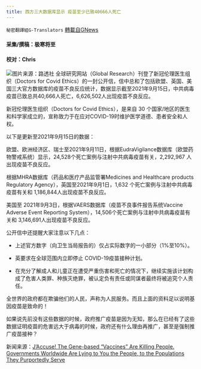 ```yaml
---
title: 西方三大数据库显示 疫苗至少已致40666人死亡
---
```

`秘密翻譯組G-Translators` [轉載自GNews](https://gnews.org/zh-hans/1560187/)

#### 采集/撰稿：极寒将至 

#### 校对：Chris
![](https://assets.gnews.org/wp-content/uploads/2021/09/vacunas01.jpg)图片来源：路透社
全球研究网站（Global Research）刊登了新冠伦理医生组织（Doctors for Covid Ethics）的一封公开信，信中总和了包括欧盟、英国、美国三大官方数据库的疫苗不良反应统计，数据显示截至2021年9月15日，中共病毒疫苗已致总共40,666人死亡，6,626,502人出现疫苗不良反应。

新冠伦理医生组织（Doctors for Covid Ethics），是来自 30 个国家/地区的医生和科学家成立的，宣称致力于在应对COVID-19时维护医学道德、患者安全和人权。

以下是更新至2021年9月15日的数据：

欧盟、欧洲经济区、瑞士至2021年9月11日，根据EudraVigilance数据库（欧盟药物警戒系统）显示，24,528个死亡案例与注射中共病毒疫苗有关，2,292,967 人出现疫苗不良反应。

根据MHRA数据库（药品和医疗产品监管署Medicines and Healthcare products Regulatory Agency），英国至2021年9月1日，1,632 个死亡案例与注射中共病毒疫苗有关和 1,186,844人出现疫苗不良反应。

美国至 2021年9月3日，根据VAERS数据库（疫苗不良事件报告系统Vaccine Adverse Event Reporting System），14,506个死亡案例与注射中共病毒疫苗有关和 3,146,691人出现疫苗不良反应。

公开信中还提醒大家注意以下几点：

- 上述官方数字（向卫生当局报告的）仅占实际数字的一小部分（1%至10%）。


- 英要求在全球范围内立即停止 COVID-19疫苗接种计划。


- 在充分了解成人和儿童正在遭受严重伤害和死亡的情况下，继续实施该计划构成了危害人类罪、种族灭绝罪，被认定负有责任或同谋者最终将被追究个人责任。


全世界的政府都在欺骗他们的人民，声称为人民服务。而且上面的资料足以说明基因疫苗是致命的！

如果说先前没有这些数据的时候，政府推广疫苗是因为无知，那么在已经有了这些数据证明疫苗的危害远大于病毒的时候，政府还有什么理由再推广，甚至是强制推广疫苗接种？

新闻来源：[J’Accuse! The Gene-based “Vaccines” Are Killing People. Governments Worldwide Are Lying to You the People, to the Populations They Purportedly Serve](https://www.globalresearch.ca/jaccuse-governments-worldwide-lying-you-people-populations-they-purportedly-serve/5750650?__cf_chl_captcha_tk__=pmd_6GUeVKXeRXkEMTbEu6B_L0gGkMkRzm4Mi0ohmgfDWVk-1632818558-0-gqNtZGzNAyWjcnBszQol)
